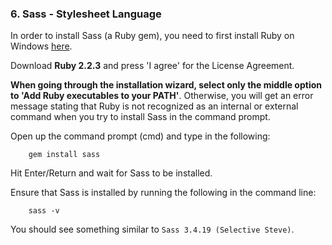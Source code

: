 ### 6. Sass - Stylesheet Language

In order to install Sass (a Ruby gem), you need to first install Ruby on Windows [here](http://rubyinstaller.org/).

Download **Ruby 2.2.3** and press 'I agree' for the License Agreement. 

**When going through the installation wizard, select only the middle option to 'Add Ruby executables to your PATH'**. Otherwise, you will get an error message stating that Ruby is not recognized as an internal or external command when you try to install Sass in the command prompt.

Open up the command prompt (cmd) and type in the following:
```
	gem install sass
```
Hit Enter/Return and wait for Sass to be installed.

Ensure that Sass is installed by running the following in the command line: 
```
	sass -v
```

You should see something similar to `Sass 3.4.19 (Selective Steve)`.
